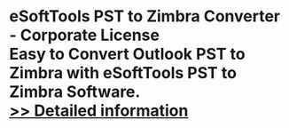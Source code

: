 # eSoftTools PST to Zimbra Converter - Corporate License<br />Easy to Convert Outlook PST to Zimbra with eSoftTools PST to Zimbra Software.<br />[>> Detailed information](https://secure.shareit.com/shareit/product.html?productid=300878051&affiliateid=200057808)